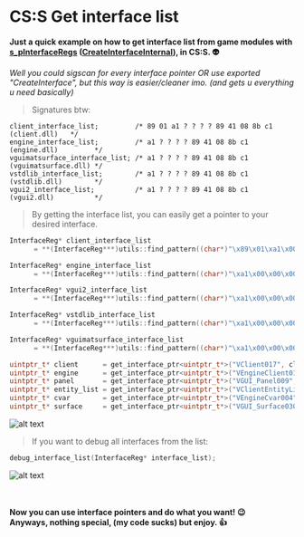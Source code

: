 # CS:S Get interface list

**Just a quick example on how to get interface list from game modules with <a href="https://github.com/ValveSoftware/source-sdk-2013/blob/master/sp/src/public/tier1/interface.h#L72">s_pInterfaceRegs</a> (<a href="https://github.com/ValveSoftware/source-sdk-2013/blob/master/sp/src/tier1/interface.cpp#L68">CreateInterfaceInternal</a>), in CS:S. :alien:**  

_Well you could sigscan for every interface pointer OR use exported "CreateInterface", but this way is easier/cleaner imo. (and gets u everything u need basically)_ 
   
   
> Signatures btw:
```
client_interface_list;         /* 89 01 a1 ? ? ? ? 89 41 08 8b c1 (client.dll)   */
engine_interface_list;         /* a1 ? ? ? ? 89 41 08 8b c1 (engine.dll)         */
vguimatsurface_interface_list; /* a1 ? ? ? ? 89 41 08 8b c1 (vguimatsurface.dll) */
vstdlib_interface_list;        /* a1 ? ? ? ? 89 41 08 8b c1 (vstdlib.dll)        */
vgui2_interface_list;          /* a1 ? ? ? ? 89 41 08 8b c1 (vgui2.dll)          */
```
   

> By getting the interface list, you can easily get a pointer to your desired interface.
```c++
InterfaceReg* client_interface_list         
      = **(InterfaceReg***)utils::find_pattern((char*)"\x89\x01\xa1\x00\x00\x00\x00\x89\x41\x08\x8b\xc1 ", (char*)"xxx????xxxxx", dll_client, 0x552EC8, 3);

InterfaceReg* engine_interface_list         
      = **(InterfaceReg***)utils::find_pattern((char*)"\xa1\x00\x00\x00\x00\x89\x41\x08\x8b\xc1", (char*)"x????xxxxx", dll_engine, 0x243FF5 , 1);

InterfaceReg* vgui2_interface_list          
      = **(InterfaceReg***)utils::find_pattern((char*)"\xa1\x00\x00\x00\x00\x89\x41\x08\x8b\xc1", (char*)"x????xxxxx", dll_vgui2, 0x1EE45 , 1);

InterfaceReg* vstdlib_interface_list        
      = **(InterfaceReg***)utils::find_pattern((char*)"\xa1\x00\x00\x00\x00\x89\x41\x08\x8b\xc1", (char*)"x????xxxxx", dll_vstdlib, 0xBCDA , 1);

InterfaceReg* vguimatsurface_interface_list 
      = **(InterfaceReg***)utils::find_pattern((char*)"\xa1\x00\x00\x00\x00\x89\x41\x08\x8b\xc1", (char*)"x????xxxxx", dll_vguimatsurface, 0x6DF51 , 1);
```
```c++
uintptr_t* client      = get_interface_ptr<uintptr_t*>("VClient017", client_interface_list);
uintptr_t* engine      = get_interface_ptr<uintptr_t*>("VEngineClient013", engine_interface_list);
uintptr_t* panel       = get_interface_ptr<uintptr_t*>("VGUI_Panel009", vgui2_interface_list); 
uintptr_t* entity_list = get_interface_ptr<uintptr_t*>("VClientEntityList003", client_interface_list);
uintptr_t* cvar        = get_interface_ptr<uintptr_t*>("VEngineCvar004", vstdlib_interface_list);
uintptr_t* surface     = get_interface_ptr<uintptr_t*>("VGUI_Surface030", vguimatsurface_interface_list);
```
![alt text](https://i.imgur.com/3KVj9o3.jpeg)

   

> If you want to debug all interfaces from the list:
```c++
debug_interface_list(InterfaceReg* interface_list);
```
![alt text](https://i.imgur.com/cqLRhaO.jpeg)

<br/><br/>
**Now you can use interface pointers and do what you want! :wink:  
Anyways, nothing special, (my code sucks) but enjoy. :+1:**  
